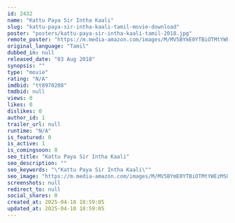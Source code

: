 ```yaml
---
id: 2432
name: "Kattu Paya Sir Intha Kaali"
slug: "kattu-paya-sir-intha-kaali-tamil-movie-download"
poster: "posters/kattu-paya-sir-intha-kaali-tamil-2018.jpg"
remote_poster: "https://m.media-amazon.com/images/M/MV5BYmE0YTBiOTMtYWEzMS00ODg1LWE0OWEtMGY0YjFlOWIwMmRjXkEyXkFqcGdeQXVyMzYxOTQ3MDg@._V1_SX300.jpg"
original_language: "Tamil"
dubbed_in: null
released_date: "03 Aug 2018"
synopsis: ""
type: "movie"
rating: "N/A"
imdbid: "tt8970208"
tmdbid: null
views: 0
likes: 0
dislikes: 0
author_id: 1
trailer_url: null
runtime: "N/A"
is_featured: 0
is_active: 1
is_comingsoon: 0
seo_title: "Kattu Paya Sir Intha Kaali"
seo_description: ""
seo_keywords: "\"Kattu Paya Sir Intha Kaali\""
seo_image: "https://m.media-amazon.com/images/M/MV5BYmE0YTBiOTMtYWEzMS00ODg1LWE0OWEtMGY0YjFlOWIwMmRjXkEyXkFqcGdeQXVyMzYxOTQ3MDg@._V1_SX300.jpg"
screenshots: null
redirect_to: null
social_shares: 0
created_at: 2025-04-10 18:59:05
updated_at: 2025-04-10 18:59:05
---
```


